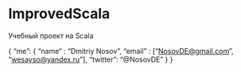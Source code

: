 ImprovedScala
=============

Учебный проект на Scala



{
    “me”: {
        “name“   : “Dmitriy Nosov”,
        “email”  : [“NosovDE@gmail.com”,
                    “wesayso@yandex.ru”],
        “twitter”: “@NosovDE”
    }
}